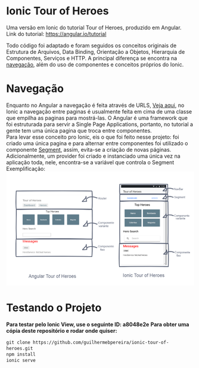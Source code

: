 # Ionic Tour of Heroes

Uma versão em Ionic do tutorial Tour of Heroes, produzido em Angular.<br>
Link do tutorial: https://angular.io/tutorial<br>

Todo código foi adaptado e foram seguidos os conceitos originais de Estrutura de Arquivos, 
Data Binding, Orientação a Objetos, Hierarquia de Componentes, Serviços e HTTP. A principal diferença 
se encontra na [navegação](#navegação), além do uso de componentes e conceitos próprios do Ionic.

# Navegação

Enquanto no Angular a navegação é feita através de URLS, [Veja aqui](https://angular.io/guide/router), 
no Ionic a navegação entre paginas é usualmente feita em cima de uma classe que empilha as paginas para mostrá-las.
O Angular é uma framework que foi estruturada para servir a Single Page Applications, portanto, no tutorial a gente tem uma
única pagina que troca entre componentes. <br>
Para levar esse conceito pro Ionic, eis o que foi feito nesse projeto: foi criado uma única 
pagina e para alternar entre componentes foi utilizado o componente [Segment](https://ionicframework.com/docs/components/#segment), assim,
evita-se a criação de novas páginas. Adicionalmente, um provider foi criado e instanciado uma única vez na aplicação toda, nele, encontra-se a variável que controla o Segment<br>
Exemplificação: <br>
![Imagem comparativa entre a estrutura do Tour of Heroes do Angular e este projeto.](readme-images/tourofheroes.PNG)

# Testando o Projeto

**Para testar pelo Ionic View, use o seguinte ID: a8048e2e**
**Para obter uma cópia deste repositório e rodar onde quiser:**
```
git clone https://github.com/guilhermebpereira/ionic-tour-of-heroes.git
npm install
ionic serve
```
